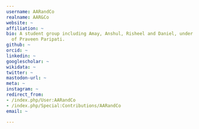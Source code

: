 ```yaml
---
username: AARandCo
realname: AAR&Co
website: ~
affiliation: ~
bio: A student group including Amay, Anshul, Risheel and Daniel, under the supervision
  of Praveen Paripati.
github: ~
orcid: ~
linkedin: ~
googlescholar: ~
wikidata: ~
twitter: ~
mastodon-url: ~
meta: ~
instagram: ~
redirect_from:
- /index.php/User:AARandCo
- /index.php/Special:Contributions/AARandCo
email: ~

---
```

